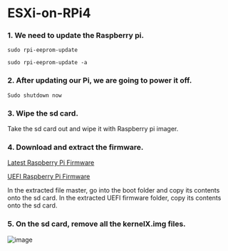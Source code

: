 # ESXi-on-RPi4

### 1. We need to update the Raspberry pi.
```
sudo rpi-eeprom-update
```
```
sudo rpi-eeprom-update -a
```
### 2. After updating our Pi, we are going to power it off.
``` 
Sudo shutdown now
```
### 3. Wipe the sd card.

Take the sd card out and wipe it with Raspberry pi imager.

### 4. Download and extract the firmware.

[Latest Raspberry Pi Firmware](https://bit.ly/2HpIaG6)

[UEFI Raspberry Pi Firmware](https://bit.ly/3jota8D)

In the extracted file master, go into the boot folder and copy its contents onto the sd card.
In the extracted UEFI firmware folder, copy its contents onto the sd card.

### 5. On the sd card, remove all the kernelX.img files.
![image](https://user-images.githubusercontent.com/32524000/109423402-7dca2600-79df-11eb-865b-f4e48f63e614.png)


